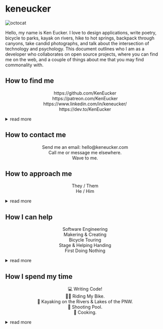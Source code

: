 # keneucker
![octocat](https://keneucker.com/public/img/KenEucker-Octocat-medium.png)

<p>
  Hello, my name is Ken Eucker. I love to design applications, write poetry, bicycle to parks, kayak on rivers, hike to hot springs, backpack through canyons, take candid photographs, and talk about the intersection of technology and psychology. This document outlines who I am as a developer who collaborates on open source projects, where you can find me on the web, and a couple of things about me that you may find commonality with.
</p>

## How to find me
<p align="center">
https://github.com/KenEucker<br>
https://patreon.com/KenEucker<br>
https://www.linkedin.com/in/keneucker/<br>
https://dev.to/KenEucker<br>
</p>

<p>
<details>
<summary> read more </summary>
  <br>
  I currently live in Portland, Oregon and work remotely with clients and colleagues from all over the world. If you're biking around the city I am in you just might run into me. ;)
  
  On the internet I keep things pretty simple and use my first and last name most places, so I've got https://keneucker.com as a general landing page, but if you're looking for me elsewhere just try my name.
</details>
</p>
</details>

## How to contact me
<p align="center">
  Send me an email: hello@keneucker.com<br>
  Call me or message me elsewhere.<br>
  Wave to me.<br>
</p>

## How to approach me
<p align="center">
  They / Them<br>
  He / Him<br>
</p>

<details>
<summary> read more </summary>
  <br>
  <p>
    I work well with direct communication and honesty, and also with asynchronous communication. Direct messages and emails allow me to prioritize my present moment and gives me an opportunity to respond at a time when my full attention can be given to the conversation. If you can, please let me know; what you have, what you are looking to achieve, how I can help, and any expectations you might have for my response. I am often focused and intentional in how I go about my day so a laugh, walk around the block, or nice chat over a meal is a welcomed opportunity to get to know me better.

   We all have good and bad days, productive days and days where you spend the entire time blocked. I find that there are times when I am more available for random chats and distractions, and that there are times when I am best left to my own schedule with my head down on the task at hand. I rarely take myself "offline", but I will let you know quite immediately if I am too busy to connect.
  </p>
</details>

## How I can help
<p align="center">
  Software Engineering<br>
  Makering & Creating<br>
  Bicycle Touring<br>
  Stage & Helping Handing<br>
First Doing Nothing<br>
</p>

<details>
<summary> read more </summary>
  <br>
  <p>
    I really enjoy helping people become more efficient at what they are doing and providing solutions for people when they have an idea of what they want with what they have. Software Engineering projects aside, I also like to make myself available to actively participate in my community and environment. I think it's important to have support roles in every group and am a willing volunteer for most positions both in a professional and personal capacity. I make a good second in command and an even better self starting laborer. 

   I think collaboration and communication are the best ways to accomplish a task with others and I have found a lot of success in talking through my thought process with others. We're all in this together.
  </p>
  <p>
  In addition to my software skills, I also have a fair amount of experience helping people in other ways. I have participated in building and supporting the; transportation, setup and teardown of large scale interactive art. I have lead small group bicycle tours, individual cycling adventures, and mass city-wide cycling events. I have joined peer support roles at various events and functions, ranging from de-escalation to incident command management. 
  </p>
</details>

## How I spend my time

<p align="center">
💻 Writing Code!<br>
🚴🏼‍ Riding My Bike.<br>
🚣‍ Kayaking on the Rivers & Lakes of the PNW.<br>
🎱  Shooting Pool.<br>
🍳  Cooking.<br>
</p>
<p>
  
<details>
<summary> read more </summary>
  <br>
  <p>
    My schedule changes a lot with the seasons, but there are several constants to how I spend my time. One of those constats is riding my bicycle. I bike commute and travel with a backback and two waterbottles in the summertime, and I bike commute in the winter with raingear and two panniers. I like to ride for fun, for errands, with groups, and totally alone. I also really love to go kayaking on rivers and lakes all over the Pacific Northwest, and have made it a constant to meditate on the river at least once a month. It is my goal to have paddled in every body of water in Oregon.
  </p>
  

  <p>
  I also like to be out in the woods on trails, campsites, near mountains, and on rivers. I like to sit and stare at viewpoints high and low while having philisophical conversations about everything in life from feelings to adventures to technology and the study of all things. I like to work on crafts, tinker with electronics, and build things out of wood or metal or glass or ceramic. I like to take photographs and have been learning how to fly + shoot video with a drone.
  </p>
  <p>
  I also spend a lot of time on my computer when I'm not out and about, creating software solutions for problems big and small or non-existant at all. I am constantly learning. I find web development to be a lot of fun and I'll create new websites regularly without much thought. My career is important to me and I spend a lot of time discovering new platforms and programming techniques in order to grow my skills and knowledge. I find my work to be rewarding, creative, and inspiring in a lot of ways.
  <p>
    I am nomadic. I love to travel and be in a constant state of movement, at times of my life. As a self employed engineer, I work 100% remotely for all of my clients and prefer this to any other working arrangement. I have had the privilege of being able to travel and work at the same time and I feel that all people who only need a laptop and the internet to complete their work deserve the same privilege.
</p>
</details>
